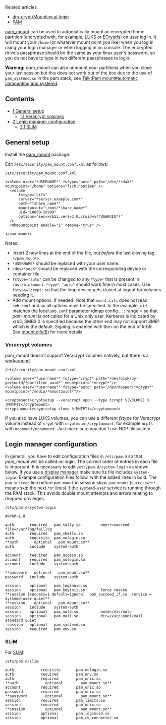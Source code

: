 Related articles

*   [dm-crypt/Mounting at login](/index.php/Dm-crypt/Mounting_at_login "Dm-crypt/Mounting at login")
*   [PAM](/index.php/PAM "PAM")

[pam_mount](http://pam-mount.sourceforge.net/) can be used to automatically mount an encrypted home partition (encrypted with, for example, [LUKS](/index.php/LUKS "LUKS") or [ECryptfs](/index.php/ECryptfs "ECryptfs")) on user log in. It will mount your `/home` (or whatever mount point you like) when you log in using your login manager or when logging in on console. The encrypted drive's passphrase should be the same as your linux user's password, so you do not have to type in two different passphrases to login.

**Warning:** *pam_mount* can also unmount your partitions when you close your last session but this does not work out of the box due to the use of `pam_systemd.so` in the pam stack, see [Talk:Pam mount#automatic unmounting and systemd](/index.php/Talk:Pam_mount#automatic_unmounting_and_systemd "Talk:Pam mount").

## Contents

*   [1 General setup](#General_setup)
    *   [1.1 Veracrypt volumes](#Veracrypt_volumes)
*   [2 Login manager configuration](#Login_manager_configuration)
    *   [2.1 SLiM](#SLiM)

## General setup

Install the [pam_mount](https://www.archlinux.org/packages/?name=pam_mount) package.

Edit `/etc/security/pam_mount.conf.xml` as follows:

 `/etc/security/pam_mount.conf.xml` 
```
<volume user="*USERNAME*" fstype="auto" path="/dev/*sdaX*" mountpoint="/home" options="fsck,noatime" />
  <volume
      fstype="cifs"
      server="*server.example.com*"
      path="*share_name*"
      mountpoint="~/mnt/*share_name*"
      uid="10000-19999"
      options="sec=krb5i,vers=3.0,cruid=%(*USERUID*)"
  />
  <mkmountpoint enable="1" remove="true" />

</pam_mount>
```

Notes:

*   Insert 2 new lines at the end of the file, but *before* the last closing tag, `</pam_mount>`.
*   `*USERNAME*` should be replaced with your user name.
*   `/dev/*sdaX*` should be replaced with the corresponding device or container file.
*   `fstype="auto"` can be changed to any `*type*` that is present in `/usr/bin/mount.*type*`. `"auto"` should work fine in most cases. Use `fstype="crypt"` so that the loop device gets closed at logout for volumes needing it.
*   Add mount options, if needed. Note that `mount.cifs` does not read `smb.conf` and so all options must be specified. In the example, `uid` matches the local `smb.conf` parameter idmap config ... : range = so that *pam_mount* is not called for a Unix only user. Kerberos is indicated by krb5, SMB3.0 is specified because the other end may not support SMB1 which is the default. Signing is enabled with the i on the end of krb5i. See [mount.cifs(8)](http://jlk.fjfi.cvut.cz/arch/manpages/man/mount.cifs.8) for more details.

### Veracrypt volumes

pam_mount doesn't support Veracrypt volumes natively, but there is a [workaround](https://forum.ubuntuusers.de/post/8882122/)

 `/etc/security/pam_mount.conf.xml` 
```
<volume user="*username*" fstype="crypt" path="/dev/disk/by-partuuid/*partition_uuid*" mountpoint="*vcrypt*"/>
<volume user="*username*" fstype="auto" path="/dev/mapper/*vcrypt*" mountpoint="/media/*mountpoint*"/>

<cryptmount>cryptsetup --veracrypt open --type tcrypt %(VOLUME) %(MNTPT)</cryptmount>
<cryptumount>cryptsetup close %(MNTPT)</cryptumount>
```

If you also have LUKS volumes, you can use a different *fstype* for Veracrypt volume instead of `crypt` with `cryptmount/cryptumount`, for example `ncpfs` with `ncpmount/ncpumount`. Just make sure you don't use NCP filesystem.

## Login manager configuration

In general, you have to edit configuration files in `/etc/pam.d` so that *pam_mount* will be called on login. The correct order of entries in each file is important. It is necessary to edit `/etc/pam.d/system-login` as shown below. If you use a [display manager](/index.php/Display_manager "Display manager") make sure its file includes `system-login`. Example configuration files follow, with the added lines in bold. The `pam_succeed` line before `pam_mount` in session skips `pam_mount` (`success=*n*` means skip the next `*n*` lines) if the `systemd-user` service is running through the PAM stack. This avoids double mount attempts and errors relating to dropped privileges.

 `/etc/pam.d/system-login` 
```
#%PAM-1.0

auth       required   pam_tally.so         onerr=succeed file=/var/log/faillog
auth       required   pam_shells.so
auth       requisite  pam_nologin.so
**auth       optional   pam_mount.so**
auth       include    system-auth

account    required   pam_access.so
account    required   pam_nologin.so
account    include    system-auth

**password   optional   pam_mount.so**
password   include    system-auth

session    optional   pam_loginuid.so
session    optional   pam_keyinit.so       force revoke
**session [success=1 default=ignore]  pam_succeed_if.so  service = systemd-user quiet**
**session    optional   pam_mount.so**
session    include    system-auth
session    optional   pam_motd.so          motd=/etc/motd
session    optional   pam_mail.so          dir=/var/spool/mail standard quiet
-session   optional   pam_systemd.so
session    required   pam_env.so
```

### SLiM

For [SLiM](/index.php/SLiM "SLiM"):

 `/etc/pam.d/slim` 
```
auth            requisite       pam_nologin.so
auth            required        pam_env.so
auth            required        pam_unix.so
**auth            optional        pam_mount.so**
account         required        pam_unix.so
password        required        pam_unix.so
**password        optional        pam_mount.so**
session         required        pam_limits.so
session         required        pam_unix.so
**session         optional        pam_mount.so**
session         optional        pam_loginuid.so
session         optional        pam_ck_connector.so

```